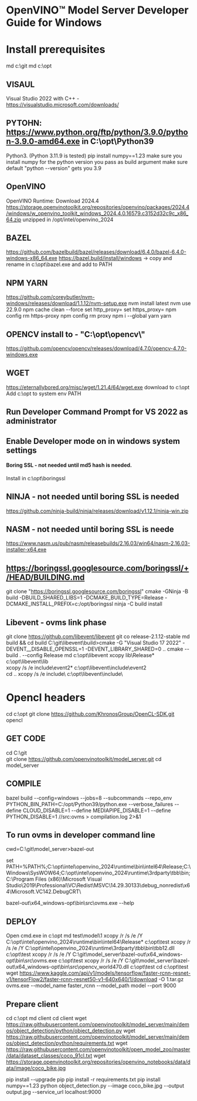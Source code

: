 # OpenVINO&trade; Model Server Developer Guide for Windows

# Install prerequisites
md c:\git
md c:\opt

## VISAUL
Visual Studio 2022 with C++ - https://visualstudio.microsoft.com/downloads/

## PYTOHN: https://www.python.org/ftp/python/3.9.0/python-3.9.0-amd64.exe in C:\opt\Python39
Python3. (Python 3.11.9 is tested)
pip install numpy==1.23
make sure you install numpy for the python version you pass as build argument
make sure default "python --version" gets you 3.9

## OpenVINO
OpenVINO Runtime: Download 2024.4 https://storage.openvinotoolkit.org/repositories/openvino/packages/2024.4/windows/w_openvino_toolkit_windows_2024.4.0.16579.c3152d32c9c_x86_64.zip
unzipped in /opt/intel/openvino_2024

## BAZEL
https://github.com/bazelbuild/bazel/releases/download/6.4.0/bazel-6.4.0-windows-x86_64.exe
https://bazel.build/install/windows -> copy and rename in c:\opt\bazel.exe and add to PATH

## NPM YARN
https://github.com/coreybutler/nvm-windows/releases/download/1.1.12/nvm-setup.exe
nvm install latest
nvm use 22.9.0
npm cache clean --force
set http_proxy=
set https_proxy=
npm config rm https-proxy
npm config rm proxy
npm i --global yarn
yarn

## OPENCV install to - "C:\\opt\\opencv\\"
https://github.com/opencv/opencv/releases/download/4.7.0/opencv-4.7.0-windows.exe

## WGET
https://eternallybored.org/misc/wget/1.21.4/64/wget.exe download to c:\opt
Add c:\opt to system env PATH

## Run Developer Command Prompt for VS 2022 as administrator
## Enable Developer mode on in windows system settings

#### Boring SSL - not needed until md5 hash is needed.
Install in c:\opt\boringssl

## NINJA - not needed until boring SSL is needed
https://github.com/ninja-build/ninja/releases/download/v1.12.1/ninja-win.zip

## NASM - not needed until boring SSL is neede
https://www.nasm.us/pub/nasm/releasebuilds/2.16.03/win64/nasm-2.16.03-installer-x64.exe

## https://boringssl.googlesource.com/boringssl/+/HEAD/BUILDING.md
git clone "https://boringssl.googlesource.com/boringssl"
cmake -GNinja -B build -DBUILD_SHARED_LIBS=1 -DCMAKE_BUILD_TYPE=Release -DCMAKE_INSTALL_PREFIX=c:/opt/boringssl
ninja -C build install

## Libevent - ovms link phase
git clone https://github.com/libevent/libevent
git co release-2.1.12-stable
md build && cd build
C:\git\libevent\build>cmake -G "Visual Studio 17 2022" -DEVENT__DISABLE_OPENSSL=1 -DEVENT_LIBRARY_SHARED=0 ..
cmake --build . --config Release
md c:\opt\libevent
xcopy lib\Release\* c:\opt\libevent\lib\
xcopy /s /e include\event2\* c:\opt\libevent\include\event2\
cd ..
xcopy /s /e include\ c:\opt\libevent\include\

# Opencl headers
cd c:\opt
git clone https://github.com/KhronosGroup/OpenCL-SDK.git opencl

## GET CODE
cd C:\git\
git clone https://github.com/openvinotoolkit/model_server.git
cd model_server

## COMPILE
bazel build --config=windows --jobs=8 --subcommands --repo_env PYTHON_BIN_PATH=C:/opt/Python39/python.exe --verbose_failures --define CLOUD_DISABLE=1 --define MEDIAPIPE_DISABLE=1 --define PYTHON_DISABLE=1 //src:ovms > compilation.log 2>&1

## To run ovms in developer command line
cwd=C:\git\model_server>bazel-out

set PATH=%PATH%;C:\opt\intel\openvino_2024\runtime\bin\intel64\Release;C:\Windows\SysWOW64\;C:\opt\intel\openvino_2024\runtime\3rdparty\tbb\bin\;C:\Program Files (x86)\Microsoft Visual Studio\2019\Professional\VC\Redist\MSVC\14.29.30133\debug_nonredist\x64\Microsoft.VC142.DebugCRT\

bazel-out\x64_windows-opt\bin\src\ovms.exe --help

## DEPLOY
Open cmd.exe in c:\opt
md test\model\1
xcopy /r /s /e /Y C:\opt\intel\openvino_2024\runtime\bin\intel64\Release\* c:\opt\test
xcopy /r /s /e /Y C:\opt\intel\openvino_2024\runtime\3rdparty\tbb\bin\tbb12.dll c:\opt\test
xcopy /r /s /e /Y C:\git\model_server\bazel-out\x64_windows-opt\bin\src\ovms.exe c:\opt\test
xcopy /r /s /e /Y C:\git\model_server\bazel-out\x64_windows-opt\bin\src\opencv_world470.dll c:\opt\test
cd c:\opt\test
wget https://www.kaggle.com/api/v1/models/tensorflow/faster-rcnn-resnet-v1/tensorFlow2/faster-rcnn-resnet50-v1-640x640/1/download -O 1.tar.gz
ovms.exe --model_name faster_rcnn --model_path model --port 9000

## Prepare client
cd c:\opt
md client
cd client
wget https://raw.githubusercontent.com/openvinotoolkit/model_server/main/demos/object_detection/python/object_detection.py
wget https://raw.githubusercontent.com/openvinotoolkit/model_server/main/demos/object_detection/python/requirements.txt
wget https://raw.githubusercontent.com/openvinotoolkit/open_model_zoo/master/data/dataset_classes/coco_91cl.txt
wget https://storage.openvinotoolkit.org/repositories/openvino_notebooks/data/data/image/coco_bike.jpg

pip install --upgrade pip
pip install -r requirements.txt
pip install numpy==1.23
python object_detection.py --image coco_bike.jpg --output output.jpg --service_url localhost:9000